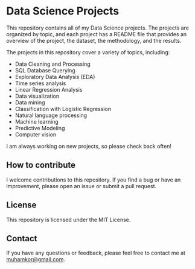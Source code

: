 # Data Science Projects

This repository contains all of my Data Science projects. The projects are organized by topic, and each project has a README file that provides an overview of the project, the dataset, the methodology, and the results.

The projects in this repository cover a variety of topics, including:


* Data Cleaning and Processing
* SQL Database Querying
* Exploratory Data Analysis (EDA)
* Time series analysis
* Linear Regression Analysis
* Data visualization
* Data mining
* Classification with Logistic Regression
* Natural language processing
* Machine learning
* Predictive Modeling
* Computer vision

I am always working on new projects, so please check back often!

## How to contribute

I welcome contributions to this repository. If you find a bug or have an improvement, please open an issue or submit a pull request.

## License

This repository is licensed under the MIT License.

## Contact

If you have any questions or feedback, please feel free to contact me at muhamkor@gmail.com.


